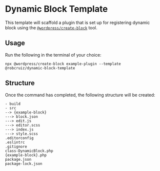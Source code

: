 # Dynamic Block Template

This template will scaffold a plugin that is set up for registering dynamic block using the [`@wordpress/create-block`](https://developer.wordpress.org/block-editor/reference-guides/packages/packages-create-block/) tool.
## Usage
Run the following in the terminal of your choice:

`npx @wordpress/create-block example-plugin --template @robcruiz/dynamic-block-template`


## Structure

Once the command has completed, the following structure will be created:

```
- build
- src
--> {example-block}
---> block.json
---> edit.js
---> editor.scss
---> index.js
---> style.scss
.editorconfig
.eslintrc
.gitignore
class-DynamicBlock.php
{example-block}.php
package.json
package-lock.json
```